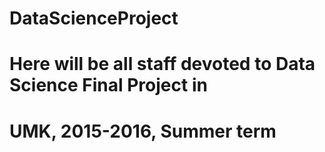 # DataScienceProject
# Here will be all staff devoted to Data Science Final Project in
# UMK, 2015-2016, Summer term
